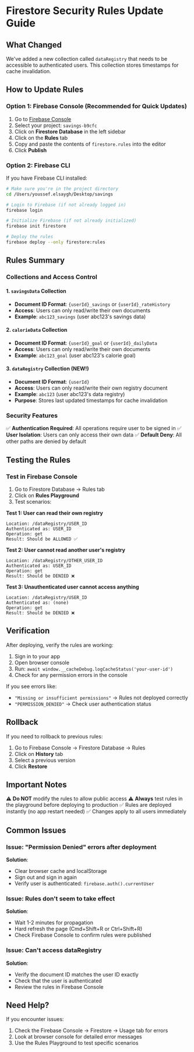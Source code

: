 # Firestore Security Rules Update Guide

## What Changed

We've added a new collection called `dataRegistry` that needs to be accessible to authenticated users. This collection stores timestamps for cache invalidation.

## How to Update Rules

### Option 1: Firebase Console (Recommended for Quick Updates)

1. Go to [Firebase Console](https://console.firebase.google.com/)
2. Select your project: `savings-b9cfc`
3. Click on **Firestore Database** in the left sidebar
4. Click on the **Rules** tab
5. Copy and paste the contents of `firestore.rules` into the editor
6. Click **Publish**

### Option 2: Firebase CLI

If you have Firebase CLI installed:

```bash
# Make sure you're in the project directory
cd /Users/youssef.elsaygh/Desktop/savings

# Login to Firebase (if not already logged in)
firebase login

# Initialize Firebase (if not already initialized)
firebase init firestore

# Deploy the rules
firebase deploy --only firestore:rules
```

## Rules Summary

### Collections and Access Control

#### 1. `savingsData` Collection

- **Document ID Format**: `{userId}_savings` or `{userId}_rateHistory`
- **Access**: Users can only read/write their own documents
- **Example**: `abc123_savings` (user abc123's savings data)

#### 2. `calorieData` Collection

- **Document ID Format**: `{userId}_goal` or `{userId}_dailyData`
- **Access**: Users can only read/write their own documents
- **Example**: `abc123_goal` (user abc123's calorie goal)

#### 3. `dataRegistry` Collection (NEW!)

- **Document ID Format**: `{userId}`
- **Access**: Users can only read/write their own registry document
- **Example**: `abc123` (user abc123's data registry)
- **Purpose**: Stores last updated timestamps for cache invalidation

### Security Features

✅ **Authentication Required**: All operations require user to be signed in
✅ **User Isolation**: Users can only access their own data
✅ **Default Deny**: All other paths are denied by default

## Testing the Rules

### Test in Firebase Console

1. Go to Firestore Database → Rules tab
2. Click on **Rules Playground**
3. Test scenarios:

**Test 1: User can read their own registry**

```
Location: /dataRegistry/USER_ID
Authenticated as: USER_ID
Operation: get
Result: Should be ALLOWED ✅
```

**Test 2: User cannot read another user's registry**

```
Location: /dataRegistry/OTHER_USER_ID
Authenticated as: USER_ID
Operation: get
Result: Should be DENIED ❌
```

**Test 3: Unauthenticated user cannot access anything**

```
Location: /dataRegistry/USER_ID
Authenticated as: (none)
Operation: get
Result: Should be DENIED ❌
```

## Verification

After deploying, verify the rules are working:

1. Sign in to your app
2. Open browser console
3. Run: `await window.__cacheDebug.logCacheStatus('your-user-id')`
4. Check for any permission errors in the console

If you see errors like:

- `"Missing or insufficient permissions"` → Rules not deployed correctly
- `"PERMISSION_DENIED"` → Check user authentication status

## Rollback

If you need to rollback to previous rules:

1. Go to Firebase Console → Firestore Database → Rules
2. Click on **History** tab
3. Select a previous version
4. Click **Restore**

## Important Notes

⚠️ **Do NOT** modify the rules to allow public access
⚠️ **Always** test rules in the playground before deploying to production
✅ Rules are deployed instantly (no app restart needed)
✅ Changes apply to all users immediately

## Common Issues

### Issue: "Permission Denied" errors after deployment

**Solution**:

- Clear browser cache and localStorage
- Sign out and sign in again
- Verify user is authenticated: `firebase.auth().currentUser`

### Issue: Rules don't seem to take effect

**Solution**:

- Wait 1-2 minutes for propagation
- Hard refresh the page (Cmd+Shift+R or Ctrl+Shift+R)
- Check Firebase Console to confirm rules were published

### Issue: Can't access dataRegistry

**Solution**:

- Verify the document ID matches the user ID exactly
- Check that the user is authenticated
- Review the rules in Firebase Console

## Need Help?

If you encounter issues:

1. Check the Firebase Console → Firestore → Usage tab for errors
2. Look at browser console for detailed error messages
3. Use the Rules Playground to test specific scenarios

